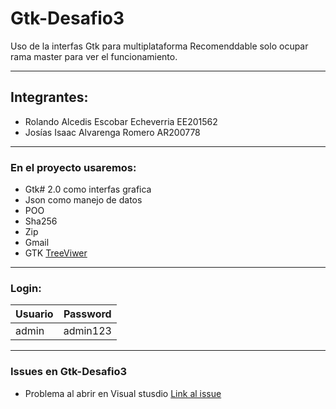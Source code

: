 # Gtk-Desafio3
Uso de la interfas Gtk para multiplataforma
Recomenddable solo ocupar rama master para ver el funcionamiento.
***
## Integrantes:

* Rolando Alcedis Escobar Echeverria  EE201562
* Josías Isaac Alvarenga Romero       AR200778
---
### En el proyecto usaremos: 

* Gtk# 2.0 como interfas grafica
* Json como manejo de datos
* POO
* Sha256
* Zip
* Gmail
* GTK [TreeViwer](https://www.mono-project.com/docs/gui/gtksharp/widgets/treeview-tutorial/)
---
### Login:
| Usuario       | Password       
| ------------- |:-------------:| 
| admin  | admin123
---

### Issues en Gtk-Desafio3

* Problema al abrir en Visual stusdio [Link al issue](https://github.com/rolandototo/Gtk-Desafio3/issues/1)
